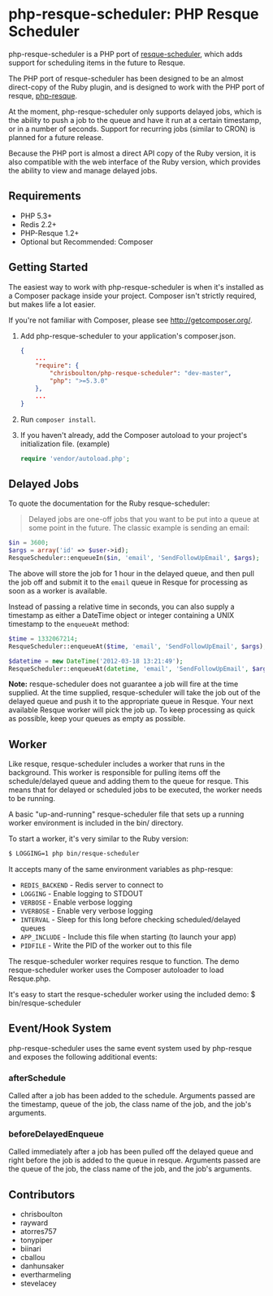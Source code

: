 php-resque-scheduler: PHP Resque Scheduler
==========================================

php-resque-scheduler is a PHP port of [resque-scheduler](http://github.com/defunkt/resque),
which adds support for scheduling items in the future to Resque.

The PHP port of resque-scheduler has been designed to be an almost direct-copy
of the Ruby plugin, and is designed to work with the PHP port of resque,
[php-resque](http://github.com/chrisboulton/php-resque).

At the moment, php-resque-scheduler only supports delayed jobs, which is the
ability to push a job to the queue and have it run at a certain timestamp, or
in a number of seconds. Support for recurring jobs (similar to CRON) is planned
for a future release.

Because the PHP port is almost a direct API copy of the Ruby version, it is also
compatible with the web interface of the Ruby version, which provides the
ability to view and manage delayed jobs.

## Requirements ##

* PHP 5.3+
* Redis 2.2+
* PHP-Resque 1.2+
* Optional but Recommended: Composer

## Getting Started ##

The easiest way to work with php-resque-scheduler is when it's installed as a
Composer package inside your project. Composer isn't strictly
required, but makes life a lot easier.

If you're not familiar with Composer, please see <http://getcomposer.org/>.

1. Add php-resque-scheduler to your application's composer.json.

    ```json
    {
        ...
        "require": {
			"chrisboulton/php-resque-scheduler": "dev-master",
            "php": ">=5.3.0"
        },
        ...
    }
    ```

2. Run `composer install`.

3. If you haven't already, add the Composer autoload to your project's
   initialization file. (example)

    ```php
    require 'vendor/autoload.php';
    ```

## Delayed Jobs

To quote the documentation for the Ruby resque-scheduler:

> Delayed jobs are one-off jobs that you want to be put into a queue at some
point in the future. The classic example is sending an email:

```php
$in = 3600;
$args = array('id' => $user->id);
ResqueScheduler::enqueueIn($in, 'email', 'SendFollowUpEmail', $args);
```

The above will store the job for 1 hour in the delayed queue, and then pull the
job off and submit it to the `email` queue in Resque for processing as soon as
a worker is available.

Instead of passing a relative time in seconds, you can also supply a timestamp
as either a DateTime object or integer containing a UNIX timestamp to the
`enqueueAt` method:

```php
$time = 1332067214;
ResqueScheduler::enqueueAt($time, 'email', 'SendFollowUpEmail', $args);

$datetime = new DateTime('2012-03-18 13:21:49');
ResqueScheduler::enqueueAt(datetime, 'email', 'SendFollowUpEmail', $args);
```

**Note:** resque-scheduler does not guarantee a job will fire at the time supplied.
At the time supplied, resque-scheduler will take the job out of the delayed
queue and push it to the appropriate queue in Resque. Your next available Resque
worker will pick the job up. To keep processing as quick as possible, keep your
queues as empty as possible.

## Worker

Like resque, resque-scheduler includes a worker that runs in the background. This
worker is responsible for pulling items off the schedule/delayed queue and adding
them to the queue for resque. This means that for delayed or scheduled jobs to be
executed, the worker needs to be running.

A basic "up-and-running" resque-scheduler file that sets up a running worker
environment is included in the bin/ directory.

To start a worker, it's very similar to the Ruby version:
```sh
$ LOGGING=1 php bin/resque-scheduler
```

It accepts many of the same environment variables as php-resque:

* `REDIS_BACKEND` - Redis server to connect to
* `LOGGING` - Enable logging to STDOUT
* `VERBOSE` - Enable verbose logging
* `VVERBOSE` - Enable very verbose logging
* `INTERVAL` - Sleep for this long before checking scheduled/delayed queues
* `APP_INCLUDE` - Include this file when starting (to launch your app)
* `PIDFILE` - Write the PID of the worker out to this file

The resque-scheduler worker requires resque to function. The demo
resque-scheduler worker uses the Composer autoloader to load Resque.php.

It's easy to start the resque-scheduler worker using the included demo:
    $ bin/resque-scheduler

## Event/Hook System

php-resque-scheduler uses the same event system used by php-resque and exposes
the following additional events:

### afterSchedule

Called after a job has been added to the schedule. Arguments passed are the
timestamp, queue of the job, the class name of the job, and the job's arguments.

### beforeDelayedEnqueue

Called immediately after a job has been pulled off the delayed queue and right
before the job is added to the queue in resque. Arguments passed are the queue
of the job, the class name of the job, and the job's arguments.

## Contributors ##

* chrisboulton
* rayward
* atorres757
* tonypiper
* biinari
* cballou
* danhunsaker
* evertharmeling
* stevelacey
